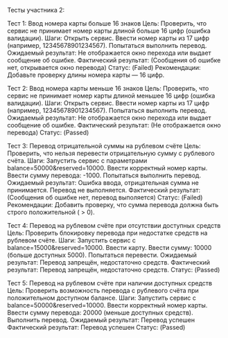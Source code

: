Тесты участника 2:

Тест 1: Ввод номера карты больше 16 знаков
Цель: Проверить, что сервис не принимает номер карты длиной больше 16 цифр (ошибка валидации).
Шаги:
Открыть сервис.
Ввести номер карты из 17 цифр (например, 12345678901234567).
Попытаться выполнить перевод.
Ожидаемый результат:
Не отображается окно перехода или выдает сообщение об ошибке. 
Фактический результат:
(Сообщения об ошибке нет, открывается окно перевода)
Статус: (Failed)
Рекомендации:
Добавьте проверку длины номера карты — 16 цифр.

Тест 2: Ввод номера карты меньше 16 знаков
Цель: Проверить, что сервис не принимает номер карты длиной меньшее 16 цифр (ошибка валидации).
Шаги:
Открыть сервис.
Ввести номер карты из 17 цифр (например, 12345678901234567).
Попытаться выполнить перевод.
Ожидаемый результат:
Не отображается окно перехода или выдает сообщение об ошибке. 
Фактический результат:
(Не отображается окно перевода)
Статус: (Passed)

Тест 3: Перевод отрицательной суммы на рублевом счёте
Цель: Проверить, что нельзя перевести отрицательную сумму с рублевого счёта.
Шаги:
Запустить сервис с параметрами balance=50000&reserved=10000.
Ввести корректный номер карты.
Ввести сумму перевода: -1000.
Попытаться выполнить перевод.
Ожидаемый результат:
Ошибка ввода, отрицательная сумма не принимается. Перевод не выполняется.
Фактический результат:
(Сообщения об ошибке нет, перевод выполяется)
Статус: (Failed)
Рекомендации:
Добавить проверку, что сумма перевода должна быть строго положительной ( > 0).

Тест 4: Перевод на рублевом счёте при отсутствии доступных средств
Цель: Проверить блокировку перевода при недостатке средств на рублевом счёте.
Шаги:
Запустить сервис с balance=15000&reserved=10000.
Ввести карту.
Ввести сумму: 10000 (больше доступных 5000).
Попытаться перевести.
Ожидаемый результат:
Перевод запрещён, недостаточно средств.
Фактический результат:
Перевод запрещён, недостаточно средств.
Статус: (Passed)

Тест 5: Перевод на рублевом счёте при наличии доступных средств
Цель: Проверить возможность перевода с рублевого счёта при положительном доступном балансе.
Шаги:
Запустить сервис с balance=50000&reserved=10000.
Ввести корректный номер карты.
Ввести сумму перевода: 20000 (меньше доступных средств).
Выполнить перевод.
Ожидаемый результат:
Перевод успешен
Фактический результат:
Перевод успешен
Статус: (Passed)
